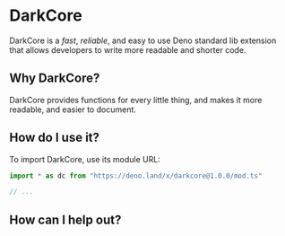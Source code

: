 # DarkCore

DarkCore is a _fast_, _reliable_, and easy to use Deno standard lib extension that allows developers to write more readable and shorter code.

## Why DarkCore?

DarkCore provides functions for every little thing, and makes it more readable, and easier to document. 

## How do I use it?

To import DarkCore, use its module URL:

```ts
import * as dc from "https://deno.land/x/darkcore@1.0.0/mod.ts"

// ...
```

## How can I help out?

